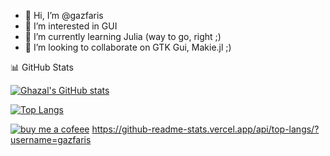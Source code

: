- 👋 Hi, I’m @gazfaris
- 👀 I’m interested in  GUI
- 🌱 I’m currently learning Julia (way to go, right ;)
- 💞️ I’m looking to collaborate on GTK Gui, Makie.jl ;)

📊 GitHub Stats

[![Ghazal's GitHub stats](https://github-readme-stats.vercel.app/api?username=gazfaris)](https://github.com/gfariz/github-readme-stats)



[![Top Langs](https://github-readme-stats.vercel.app/api/top-langs/?username=gfaris)](https://github.com/gfaris/github-readme-stats)

[![buy me  a cofeee](https://www.buymeacoffee.com/gfaris)](https://www.buymeacoffee.com/gfaris)
https://github-readme-stats.vercel.app/api/top-langs/?username=gazfaris
